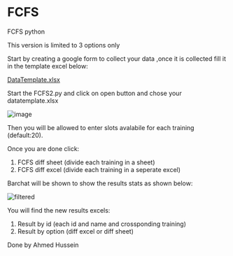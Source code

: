 # FCFS
FCFS python 

This version is limited to 3 options only

Start by creating a google form to collect your data ,once it is collected fill it in the template excel below:

[DataTemplate.xlsx](https://github.com/Ahmedhussein99/FCFS/files/8840825/DataTemplate.xlsx)

Start the FCFS2.py and click on open button and chose your datatemplate.xlsx

![image](https://user-images.githubusercontent.com/54689145/172071972-ef98745c-dcd0-409f-8b20-a7ff1530fea6.png)

Then you will be allowed to enter slots avalabile for each training (default:20).

Once you are done click:
1. FCFS diff sheet (divide each training in a sheet)
2. FCFS diff excel (divide each training in a seperate excel)

Barchat will be shown to show the results stats as shown below:

![filtered](https://user-images.githubusercontent.com/54689145/172071773-e110f1d7-cc3a-41c4-8a51-e48c21d11f87.PNG)

You will find the new results excels:
1. Result by id (each id and name and crossponding training)
2. Result by option (diff excel or diff sheet)

Done by Ahmed Hussein
